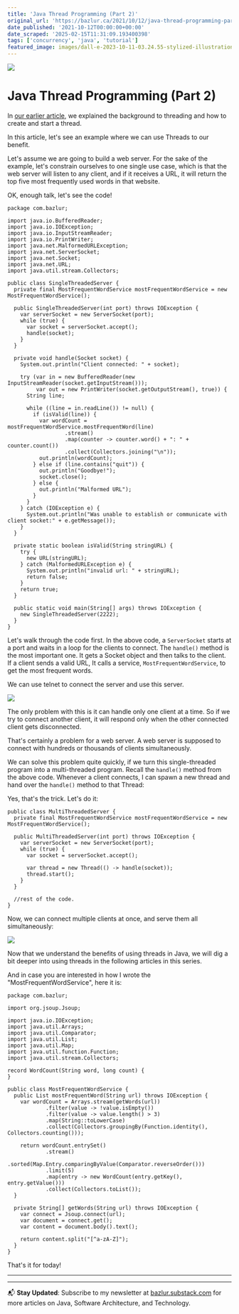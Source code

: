 ```yaml
---
title: 'Java Thread Programming (Part 2)'
original_url: 'https://bazlur.ca/2021/10/12/java-thread-programming-part-2/'
date_published: '2021-10-12T00:00:00+00:00'
date_scraped: '2025-02-15T11:31:09.193400398'
tags: ['concurrency', 'java', 'tutorial']
featured_image: images/dall-e-2023-10-11-03.24.55-stylized-illustration-of-a-cloud-representing-cloud-bills-with-two-jars-beneath-it-labeled-java-8-and-java-11.-the-java-8-jar-is-filled-up-to-10.png
---
```


![](images/dall-e-2023-10-11-03.24.55-stylized-illustration-of-a-cloud-representing-cloud-bills-with-two-jars-beneath-it-labeled-java-8-and-java-11.-the-java-8-jar-is-filled-up-to-10.png)

Java Thread Programming (Part 2)
================================

In [our earlier article](https://foojay.io/today/java-thread-programming-part-1/), we explained the background to threading and how to create and start a thread.

In this article, let's see an example where we can use Threads to our benefit.

Let's assume we are going to build a web server. For the sake of the example, let's constrain ourselves to one single use case, which is that the web server will listen to any client, and if it receives a URL, it will return the top five most frequently used words in that website.

OK, enough talk, let's see the code!

```
package com.bazlur;

import java.io.BufferedReader;
import java.io.IOException;
import java.io.InputStreamReader;
import java.io.PrintWriter;
import java.net.MalformedURLException;
import java.net.ServerSocket;
import java.net.Socket;
import java.net.URL;
import java.util.stream.Collectors;

public class SingleThreadedServer {
  private final MostFrequentWordService mostFrequentWordService = new MostFrequentWordService();

  public SingleThreadedServer(int port) throws IOException {
    var serverSocket = new ServerSocket(port);
    while (true) {
      var socket = serverSocket.accept();
      handle(socket);
    }
  }

  private void handle(Socket socket) {
    System.out.println("Client connected: " + socket);

    try (var in = new BufferedReader(new InputStreamReader(socket.getInputStream()));
         var out = new PrintWriter(socket.getOutputStream(), true)) {
      String line;

      while ((line = in.readLine()) != null) {
        if (isValid(line)) {
          var wordCount = mostFrequentWordService.mostFrequentWord(line)
                  .stream()
                  .map(counter -> counter.word() + ": " + counter.count())
                  .collect(Collectors.joining("\n"));
          out.println(wordCount);
        } else if (line.contains("quit")) {
          out.println("Goodbye!");
          socket.close();
        } else {
          out.println("Malformed URL");
        }
      }
    } catch (IOException e) {
      System.out.println("Was unable to establish or communicate with client socket:" + e.getMessage());
    }
  }

  private static boolean isValid(String stringURL) {
    try {
      new URL(stringURL);
    } catch (MalformedURLException e) {
      System.out.println("invalid url: " + stringURL);
      return false;
    }
    return true;
  }

  public static void main(String[] args) throws IOException {
    new SingleThreadedServer(2222);
  }
}
```

Let's walk through the code first. In the above code, a `ServerSocket` starts at a port and waits in a loop for the clients to connect. The `handle()` method is the most important one. It gets a Socket object and then talks to the client. If a client sends a valid URL, It calls a service, `MostFrequentWordService`, to get the most frequent words.

We can use telnet to connect the server and use this server.

![](images/screen-shot-2021-09-30-at-9.30.24-pm-635x510.png)

The only problem with this is it can handle only one client at a time. So if we try to connect another client, it will respond only when the other connected client gets disconnected.

That's certainly a problem for a web server. A web server is supposed to connect with hundreds or thousands of clients simultaneously.

We can solve this problem quite quickly, if we turn this single-threaded program into a multi-threaded program. Recall the `handle()` method from the above code. Whenever a client connects, I can spawn a new thread and hand over the `handle()` method to that Thread:

Yes, that's the trick. Let's do it:

```
public class MultiThreadedServer {
  private final MostFrequentWordService mostFrequentWordService = new MostFrequentWordService();

  public MultiThreadedServer(int port) throws IOException {
    var serverSocket = new ServerSocket(port);
    while (true) {
      var socket = serverSocket.accept();

      var thread = new Thread(() -> handle(socket));
      thread.start();
    }
  }

  //rest of the code. 
}
```

Now, we can connect multiple clients at once, and serve them all simultaneously:

![](images/screen-shot-2021-09-30-at-10.06.47-pm-700x289.png)

Now that we understand the benefits of using threads in Java, we will dig a bit deeper into using threads in the following articles in this series.

And in case you are interested in how I wrote the "MostFrequentWordService", here it is:

```
package com.bazlur;

import org.jsoup.Jsoup;

import java.io.IOException;
import java.util.Arrays;
import java.util.Comparator;
import java.util.List;
import java.util.Map;
import java.util.function.Function;
import java.util.stream.Collectors;

record WordCount(String word, long count) {
}

public class MostFrequentWordService {
  public List mostFrequentWord(String url) throws IOException {
    var wordCount = Arrays.stream(getWords(url))
            .filter(value -> !value.isEmpty())
            .filter(value -> value.length() > 3)
            .map(String::toLowerCase)
            .collect(Collectors.groupingBy(Function.identity(), Collectors.counting()));

    return wordCount.entrySet()
            .stream()
            .sorted(Map.Entry.comparingByValue(Comparator.reverseOrder()))
            .limit(5)
            .map(entry -> new WordCount(entry.getKey(), entry.getValue()))
            .collect(Collectors.toList());
  }

  private String[] getWords(String url) throws IOException {
    var connect = Jsoup.connect(url);
    var document = connect.get();
    var content = document.body().text();

    return content.split("[^a-zA-Z]");
  }
}
```

That's it for today!  

*** ** * ** ***

---

📬 **Stay Updated**: Subscribe to my newsletter at [bazlur.substack.com](https://bazlur.substack.com/) for more articles on Java, Software Architecture, and Technology.
